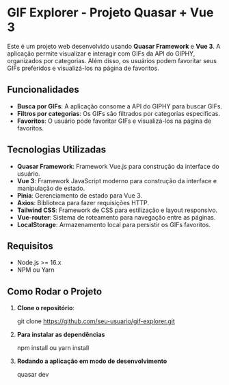 # GIF Explorer - Projeto Quasar + Vue 3

Este é um projeto web desenvolvido usando **Quasar Framework** e **Vue 3**. A aplicação permite visualizar e interagir com GIFs da API do GIPHY, organizados por categorias. Além disso, os usuários podem favoritar seus GIFs preferidos e visualizá-los na página de favoritos.

## Funcionalidades

- **Busca por GIFs**: A aplicação consome a API do GIPHY para buscar GIFs.
- **Filtros por categorias**: Os GIFs são filtrados por categorias específicas.
- **Favoritos**: O usuário pode favoritar GIFs e visualizá-los na página de favoritos.

## Tecnologias Utilizadas

- **Quasar Framework**: Framework Vue.js para construção da interface do usuário.
- **Vue 3**: Framework JavaScript moderno para construção da interface e manipulação de estado.
- **Pinia**: Gerenciamento de estado para Vue 3.
- **Axios**: Biblioteca para fazer requisições HTTP.
- **Tailwind CSS**: Framework de CSS para estilização e layout responsivo.
- **Vue-router**: Sistema de roteamento para navegação entre as páginas.
- **LocalStorage**: Armazenamento local para persistir os GIFs favoritos.

## Requisitos

- Node.js >= 16.x
- NPM ou Yarn

## Como Rodar o Projeto

1. **Clone o repositório**:

   git clone https://github.com/seu-usuario/gif-explorer.git

2. **Para instalar as dependências**
   
    npm install ou yarn install

4. **Rodando a aplicação em modo de desenvolvimento**
   
    quasar dev

